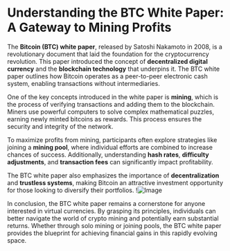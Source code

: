 # Understanding the BTC White Paper: A Gateway to Mining Profits

The **Bitcoin (BTC) white paper**, released by Satoshi Nakamoto in 2008, is a revolutionary document that laid the foundation for the cryptocurrency revolution. This paper introduced the concept of **decentralized digital currency** and the **blockchain technology** that underpins it. The BTC white paper outlines how Bitcoin operates as a peer-to-peer electronic cash system, enabling transactions without intermediaries. 

One of the key concepts introduced in the white paper is **mining**, which is the process of verifying transactions and adding them to the blockchain. Miners use powerful computers to solve complex mathematical puzzles, earning newly minted bitcoins as rewards. This process ensures the security and integrity of the network. 

To maximize profits from mining, participants often explore strategies like joining a **mining pool**, where individual efforts are combined to increase chances of success. Additionally, understanding **hash rates**, **difficulty adjustments**, and **transaction fees** can significantly impact profitability. 

The BTC white paper also emphasizes the importance of **decentralization** and **trustless systems**, making Bitcoin an attractive investment opportunity for those looking to diversify their portfolios. !![Image](https://github.com/user-attachments/assets/590b50a7-4459-4e76-8a31-559aed223621)

In conclusion, the BTC white paper remains a cornerstone for anyone interested in virtual currencies. By grasping its principles, individuals can better navigate the world of crypto mining and potentially earn substantial returns. Whether through solo mining or joining pools, the BTC white paper provides the blueprint for achieving financial gains in this rapidly evolving space.